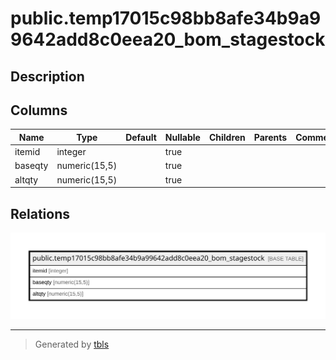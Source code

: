 # public.temp17015c98bb8afe34b9a99642add8c0eea20_bom_stagestock

## Description

## Columns

| Name | Type | Default | Nullable | Children | Parents | Comment |
| ---- | ---- | ------- | -------- | -------- | ------- | ------- |
| itemid | integer |  | true |  |  |  |
| baseqty | numeric(15,5) |  | true |  |  |  |
| altqty | numeric(15,5) |  | true |  |  |  |

## Relations

![er](public.temp17015c98bb8afe34b9a99642add8c0eea20_bom_stagestock.svg)

---

> Generated by [tbls](https://github.com/k1LoW/tbls)
